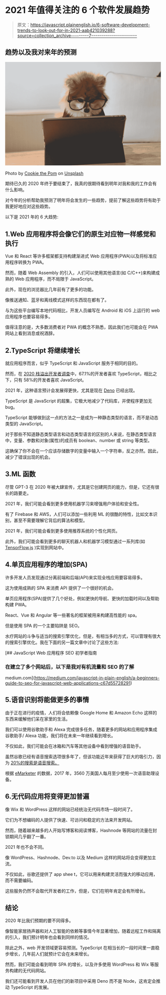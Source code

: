 # 2021 年值得关注的 6 个软件发展趋势

> 原文：<https://javascript.plainenglish.io/6-software-development-trends-to-look-out-for-in-2021-aab421039288?source=collection_archive---------7----------------------->

## 趋势以及我对来年的预测

![](img/bd7741f50abe4a0e9388f9b986db9646.png)

Photo by [Cookie the Pom](https://unsplash.com/@cookiethepom?utm_source=medium&utm_medium=referral) on [Unsplash](https://unsplash.com?utm_source=medium&utm_medium=referral)

期待已久的 2020 年终于要结束了，我真的很期待看到明年对我和我的工作会有什么影响。

对今年的分析帮助我预测了明年将会发生的一些趋势，提前了解这些趋势将有助于我更好地应对这些趋势。

以下是 2021 年的 6 大趋势:

## 1.Web 应用程序将会像它们的原生对应物一样感觉和执行

Vue 和 React 等许多框架都支持构建渐进式 Web 应用程序(PWA)以及将标准应用程序转换为 PWA。

然而，随着 Web Assembly 的引入，人们可以使用其他语言(如 C/C++)来构建成熟的 Web 应用程序，而不局限于 JavaScript。

此外，现在的浏览器比几年前有了更多的功能。

像推送通知、蓝牙和离线模式这样的东西现在都有了。

与为这些平台编写本地代码相比，开发人员编写在 Android 和 iOS 上运行的 web 应用程序也要容易得多。

值得注意的是，大多数消费者对 PWA 的概念不熟悉，因此我们也可能会在 PWA 网站上看到消息或祝酒辞。

## 2.TypeScript 将继续增长

就应用程序而言，似乎 TypeScript 和 JavaScript 服务于相同的目的。

然而，在 [2020 栈溢出开发者调查](https://insights.stackoverflow.com/survey/2020#technology-most-loved-dreaded-and-wanted-languages-loved)中，67.1%的开发者喜欢 TypeScript，相比之下，只有 58%的开发者喜欢 JavaScript。

2021 年，这种语言预计会发展得更快，尤其是现在 [Deno](https://deno.land/) 已经出现。

TypeScript 是 JavaScript 的超集，它极大地减少了代码库，并使程序更加无 bug。

TypeScript 能够做到这一点的方法之一是成为一种静态类型的语言，而不是动态类型的 JavaScript。

对于那些不知道静态类型语言和动态类型语言的区别的人来说，在静态类型语言中，变量、参数和对象(属性)的成员有 boolean、number 或 string 等类型。

这确保了你不会在一个应该存储数字的变量中输入一个字符串，反之亦然。因此，减少了错误出现的机会。

## 3.ML 函数

尽管 GPT-3 在 2020 年被大肆宣传，尤其是它创建网页的能力，但是，它还有很长的路要走。

2021 年，我们可能会看到更多使用机器学习来增强用户体验和安全性。

有了 Firebase 和 AWS，人们可以添加一些利用 ML 的很酷的特性，比如文本识别，甚至不需要理解它背后的算法和模型。

2021 年，我们可能会看到更多使用推荐系统的个性化网页。

此外，我们可能会看到更多的聊天机器人和机器学习模型通过一系列库(如 [TensorFlow.js](https://www.tensorflow.org/js) )实现到网站中。

## 4.单页应用程序的增加(SPA)

许多开发人员发现通过分离前端和后端(API)来实现全栈应用要容易得多。

这为使用成熟的 SPA 来消费 API 提供了一个很好的机会。

单页应用程序(SPA)提供了几个好处，例如更快的导航、更快的加载时间以及帮助构建 PWA。

React、Vue 和 Angular 等一些著名的框架被用来构建高性能的 spa。

但是使用 SPA 的一个主要陷阱是 SEO。

水疗网站的斗争与适当的搜索引擎优化，但是，有相当多的方式，可以管理有很大的搜索引擎优化。我在下面的另一篇文章中讨论了这些方法:

[](https://medium.com/javascript-in-plain-english/a-beginners-guide-to-seo-for-javascript-web-applications-c67d55728291) [## JavaScript Web 应用程序 SEO 初学者指南

### 在建立了多个网站后，以下是我对有机流量和 SEO 的了解

medium.com](https://medium.com/javascript-in-plain-english/a-beginners-guide-to-seo-for-javascript-web-applications-c67d55728291) 

## 5.语音识别将能做更多的事情

由于正在进行的疫情，人们将会依赖像 Google Home 和 Amazon Echo 这样的东西来缓解他们呆在家里的生活。

我们可以使用谷歌助手和 Alexa 完成很多任务，随着更多的网站和应用程序集成谷歌助手/ Alexa 功能，我们将在未来一年继续看到增长。

不仅如此，我们可能会在冰箱和汽车等其他设备中看到增强的语音助手。

虽然谷歌已经有语音搜索选项很多年了，但该功能近年来获得了巨大的吸引力，因为 [20%的搜索是语音搜索。](https://www.thinkwithgoogle.com/marketing-strategies/app-and-mobile/voice-search-statistics/)

根据 [eMarketer](https://www.emarketer.com/Article/Alexa-Say-What-Voice-Enabled-Speaker-Usage-Grow-Nearly-130-This-Year/1015812?mc_cid=da020f88d1&mc_eid=31cb543a39) 的数据，2017 年，3560 万美国人每月至少使用一次语音助理设备。

## 6.无代码应用将变得更加普遍

像 Wix 和 WordPress 这样的网站已经统治无代码市场一段时间了。

它们为不想编码的人提供了快速、可访问和稳定的方法来开发网站。

然而，随着越来越多的人开始写博客和阅读博客，Hashnode 等网站的流量在封锁期间几乎翻了一番。

2021 年也不会不同。

像 WordPress、Hashnode、Dev.to 以及 Medium 这样的网站将会变得更加主流。

不仅如此，谷歌还提供了 app shee t，它可以用来构建灵活而强大的移动应用，而不需要编码。

这些服务仍然不会取代开发者的工作，但是，它们在明年肯定会有所增长。

## 结论

2020 年比我们预期的要不同得多。

像智能家居扬声器和对人工智能的依赖等事情今年显著增加，随着远程工作和隔离的引入，我们预计明年也会看到同样的情况。

除此之外，web 开发领域更容易预测。TypeScript 在相当长的一段时间里一直稳步增长，几年前人们就预计它会在未来增长。

然而，我们可能会看到明年 SPA 的增长，以及许多使用 WordPress 和 Wix 等服务构建的无代码网站。

我们还可能看到开发人员在他们的新项目中采用 Deno 而不是 Node，这肯定会推动 TypeScript 的发展。